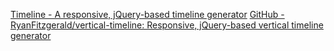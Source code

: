 
[Timeline - A responsive, jQuery-based timeline generator](https://ryanfitzgerald.github.io/vertical-timeline/)
[GitHub - RyanFitzgerald/vertical-timeline: Responsive, jQuery-based vertical timeline generator](https://github.com/RyanFitzgerald/vertical-timeline)
